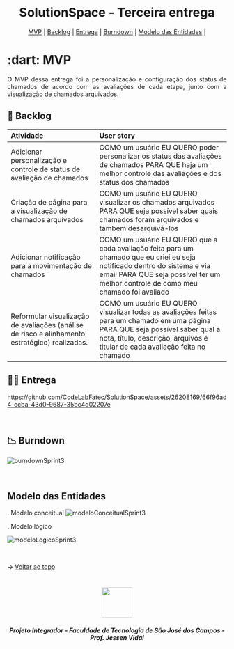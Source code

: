 
<br id="topo">
 
<h1 align="center">SolutionSpace - Terceira entrega</h1>

<p align="center">
    <a href="#mvp">MVP</a> | 
    <a href="#backlog">Backlog</a> |
    <a href="#entrega">Entrega</a> | 
    <a href="#burndown">Burndown</a> | 
    <a href="#modeloConceitual">Modelo das Entidades</a> |
</p>
<span id="mvp">
 
<h1> :dart: MVP </h1>
<p align="justify">O MVP dessa entrega foi a personalização e configuração dos status de chamados de acordo com as avaliações de cada etapa, junto com a visualização de chamados arquivados.</p>
  
<span id="backlog">

## 📌 Backlog

| Atividade | User story |
| :---- | :---- |
|   Adicionar personalização e controle de status de avaliação de chamados   |   COMO um usuário EU QUERO poder personalizar os status das avaliações de chamados PARA QUE haja um melhor controle das avaliações e dos status dos chamados |
|   Criação de página para a visualização de chamados arquivados   |   COMO um usuário EU QUERO visualizar os chamados arquivados PARA QUE seja possível saber quais chamados foram arquivados e também desarquivá-los |
|   Adicionar notificação para a movimentação de chamados   |   COMO um usuário EU QUERO que a cada avaliação feita para um chamado que eu criei eu seja notificado dentro do sistema e via email PARA QUE seja possível ter um melhor controle de como meu chamado foi avaliado |
|   Reformular visualização de avaliações (análise de risco e alinhamento estratégico) realizadas.   |   COMO um usuário EU QUERO visualizar todas as avaliações feitas para um chamado em uma página PARA QUE seja possível saber qual a nota, título, descrição, arquivos e titular de cada avaliação feita no chamado |

<span id="entrega">
 
## 👩‍💻 Entrega
<p align="center"></p>

  https://github.com/CodeLabFatec/SolutionSpace/assets/26208169/66f96ad4-ccba-43d0-9687-35bc4d02207e

<br />

<span id="burndown">

## 📉  Burndown
![burndownSprint3](https://github.com/CodeLabFatec/SolutionSpace/assets/26208169/64e3384d-ad1b-4b18-8bcb-7e5b084457fc)

<br>  

<span id="modeloConceitual">

## Modelo das Entidades

. Modelo conceitual
![modeloConceitualSprint3](https://user-images.githubusercontent.com/26208169/233863687-1e1b8507-bf11-4273-9e06-9a0a1bcbd87f.png)

. Modelo lógico

![modeloLogicoSprint3](https://github.com/CodeLabFatec/SolutionSpace/assets/26208169/464e9d50-e6a7-410c-9aaa-9811e85778ae)

<br>


  → [Voltar ao topo](#topo)
<h1 align="center"> <img src = "https://fatecsjc-prd.azurewebsites.net/images/logo/fatecsjc_400x192.png" height="70"  align="auto">
<h5 align="center"> Projeto Integrador - Faculdade de Tecnologia de São José dos Campos - Prof. Jessen Vidal </h5>
